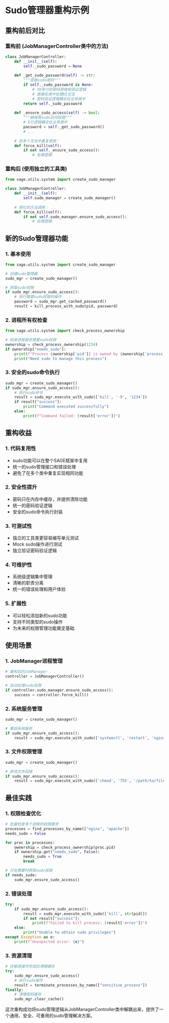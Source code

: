 # Sudo管理器重构示例

## 重构前后对比

### 重构前 (JobManagerController类中的方法)
```python
class JobManagerController:
    def __init__(self):
        self._sudo_password = None
    
    def _get_sudo_password(self) -> str:
        """获取sudo密码"""
        if self._sudo_password is None:
            # 30多行的密码获取和验证逻辑
            # 直接在类中处理UI交互
            # 密码验证逻辑耦合在业务类中
        return self._sudo_password
    
    def _ensure_sudo_access(self) -> bool:
        """确保有sudo访问权限"""
        # 5行逻辑耦合在业务类中
        password = self._get_sudo_password()
        # ...
    
    # 在多个方法中重复使用：
    def force_kill(self):
        if not self._ensure_sudo_access():
            # 处理逻辑
```

### 重构后 (使用独立的工具类)
```python
from sage.utils.system import create_sudo_manager

class JobManagerController:
    def __init__(self):
        self.sudo_manager = create_sudo_manager()
    
    # 简化的方法调用：
    def force_kill(self):
        if not self.sudo_manager.ensure_sudo_access():
            # 处理逻辑
```

## 新的Sudo管理器功能

### 1. 基本使用
```python
from sage.utils.system import create_sudo_manager

# 创建sudo管理器
sudo_mgr = create_sudo_manager()

# 获取sudo权限
if sudo_mgr.ensure_sudo_access():
    # 执行需要sudo权限的操作
    password = sudo_mgr.get_cached_password()
    result = kill_process_with_sudo(pid, password)
```

### 2. 进程所有权检查
```python
from sage.utils.system import check_process_ownership

# 检查进程是否需要sudo权限
ownership = check_process_ownership(1234)
if ownership["needs_sudo"]:
    print(f"Process {ownership['pid']} is owned by {ownership['process_user']}")
    print("Need sudo to manage this process")
```

### 3. 安全的sudo命令执行
```python
sudo_mgr = create_sudo_manager()
if sudo_mgr.ensure_sudo_access():
    # 执行sudo命令
    result = sudo_mgr.execute_with_sudo(['kill', '-9', '1234'])
    if result["success"]:
        print("Command executed successfully")
    else:
        print(f"Command failed: {result['error']}")
```

## 重构收益

### 1. **代码复用性**
- sudo功能可以在整个SAGE框架中复用
- 统一的sudo管理接口和错误处理
- 避免了在多个类中重复实现相同功能

### 2. **安全性提升**
- 密码只在内存中缓存，并提供清除功能
- 统一的密码验证逻辑
- 安全的sudo命令执行封装

### 3. **可测试性**
- 独立的工具类更容易编写单元测试
- Mock sudo操作进行测试
- 独立验证密码验证逻辑

### 4. **可维护性**
- 系统级逻辑集中管理
- 清晰的职责分离
- 统一的错误处理和用户体验

### 5. **扩展性**
- 可以轻松添加新的sudo功能
- 支持不同类型的sudo操作
- 为未来的权限管理功能奠定基础

## 使用场景

### 1. JobManager进程管理
```python
# 重构后的JobManager
controller = JobManagerController()

# 自动处理sudo权限
if controller.sudo_manager.ensure_sudo_access():
    success = controller.force_kill()
```

### 2. 系统服务管理
```python
sudo_mgr = create_sudo_manager()

# 重启系统服务
if sudo_mgr.ensure_sudo_access():
    result = sudo_mgr.execute_with_sudo(['systemctl', 'restart', 'nginx'])
```

### 3. 文件权限管理
```python
sudo_mgr = create_sudo_manager()

# 修改文件权限
if sudo_mgr.ensure_sudo_access():
    result = sudo_mgr.execute_with_sudo(['chmod', '755', '/path/to/file'])
```

## 最佳实践

### 1. **权限检查优化**
```python
# 批量检查多个进程的权限需求
processes = find_processes_by_name(["nginx", "apache"])
needs_sudo = False

for proc in processes:
    ownership = check_process_ownership(proc.pid)
    if ownership.get("needs_sudo", False):
        needs_sudo = True
        break

# 只在需要时获取sudo权限
if needs_sudo:
    sudo_mgr.ensure_sudo_access()
```

### 2. **错误处理**
```python
try:
    if sudo_mgr.ensure_sudo_access():
        result = sudo_mgr.execute_with_sudo(['kill', str(pid)])
        if not result["success"]:
            print(f"Failed to kill process: {result['error']}")
    else:
        print("Unable to obtain sudo privileges")
except Exception as e:
    print(f"Unexpected error: {e}")
```

### 3. **资源清理**
```python
# 在敏感操作完成后清理缓存
try:
    sudo_mgr.ensure_sudo_access()
    # 执行sudo操作
    result = terminate_processes_by_name(["sensitive_process"])
finally:
    # 清理密码缓存
    sudo_mgr.clear_cache()
```

这次重构成功将sudo管理逻辑从JobManagerController类中解耦出来，提供了一个通用、安全、可重用的sudo管理解决方案。
